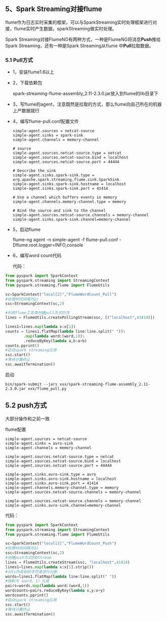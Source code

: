 ## 5、Spark Streaming对接flume

flume作为日志实时采集的框架，可以与SparkStreaming实时处理框架进行对接，flume实时产生数据，sparkStreaming做实时处理。

Spark Streaming对接FlumeNG有两种方式，一种是FlumeNG将消息**Push**推给Spark Streaming，还有一种是Spark Streaming从flume 中**Pull**拉取数据。

### 5.1 Pull方式

- 1，安装flume1.6以上

- 2，下载依赖包

  spark-streaming-flume-assembly_2.11-2.3.0.jar放入到flume的lib目录下

- 3，写flume的agent，注意既然是拉取的方式，那么flume向自己所在的机器上产数据就行

- 4，编写flume-pull.conf配置文件

  ```properties
  simple-agent.sources = netcat-source
  simple-agent.sinks = spark-sink
  simple-agent.channels = memory-channel
   
  # source
  simple-agent.sources.netcat-source.type = netcat
  simple-agent.sources.netcat-source.bind = localhost
  simple-agent.sources.netcat-source.port = 44444
  
  # Describe the sink
  simple-agent.sinks.spark-sink.type = org.apache.spark.streaming.flume.sink.SparkSink
  simple-agent.sinks.spark-sink.hostname = localhost
  simple-agent.sinks.spark-sink.port = 41414
   
  # Use a channel which buffers events in memory
  simple-agent.channels.memory-channel.type = memory
   
  # Bind the source and sink to the channel
  simple-agent.sources.netcat-source.channels = memory-channel
  simple-agent.sinks.spark-sink.channel=memory-channel
  ```

- 5，启动flume

  flume-ng agent -n simple-agent -f flume-pull.conf -Dflume.root.logger=INFO,console

- 6，编写word count代码

  代码：

```python
from pyspark import SparkContext
from pyspark.streaming import StreamingContext
from pyspark.streaming.flume import FlumeUtils

sc=SparkContext("local[2]","FlumeWordCount_Pull")
#处理时间间隔为2s
ssc=StreamingContext(sc,2)

#利用flume工具类创建pull方式的流
lines = FlumeUtils.createPollingStream(ssc, [("localhost",41414)])

lines1=lines.map(lambda x:x[1])
counts = lines1.flatMap(lambda line:line.split(" "))\
        .map(lambda word:(word,1))\
        .reduceByKey(lambda a,b:a+b)
counts.pprint()
#启动spark streaming应用
ssc.start()
#等待计算终止
ssc.awaitTermination()
```

启动

`bin/spark-submit --jars xxx/spark-streaming-flume-assembly_2.11-2.3.0.jar xxx/flume_pull.py`

## 5.2 push方式

大部分操作和之前一致

flume配置

```properties
simple-agent.sources = netcat-source
simple-agent.sinks = avro-sink
simple-agent.channels = memory-channel

simple-agent.sources.netcat-source.type = netcat
simple-agent.sources.netcat-source.bind = localhost
simple-agent.sources.netcat-source.port = 44444

simple-agent.sinks.avro-sink.type = avro
simple-agent.sinks.avro-sink.hostname = localhost
simple-agent.sinks.avro-sink.port = 41414
simple-agent.channels.memory-channel.type = memory
simple-agent.sources.netcat-source.channels = memory-channel

simple-agent.sources.netcat-source.channels = memory-channel
simple-agent.sinks.avro-sink.channel=memory-channel
```

代码：

```python
from pyspark import SparkContext
from pyspark.streaming import StreamingContext
from pyspark.streaming.flume import FlumeUtils

sc=SparkContext("local[2]","FlumeWordCount_Push")
#处理时间间隔为2s
ssc=StreamingContext(sc,2)
#创建push方式的DStream
lines = FlumeUtils.createStream(ssc, "localhost",41414)
lines1=lines.map(lambda x:x[1].strip())
#对1s内收到的字符串进行分割
words=lines1.flatMap(lambda line:line.split(" "))
#映射为（word，1）元祖
pairs=words.map(lambda word:(word,1))
wordcounts=pairs.reduceByKey(lambda x,y:x+y)
wordcounts.pprint()
#启动spark streaming应用
ssc.start()
#等待计算终止
ssc.awaitTermination()
```